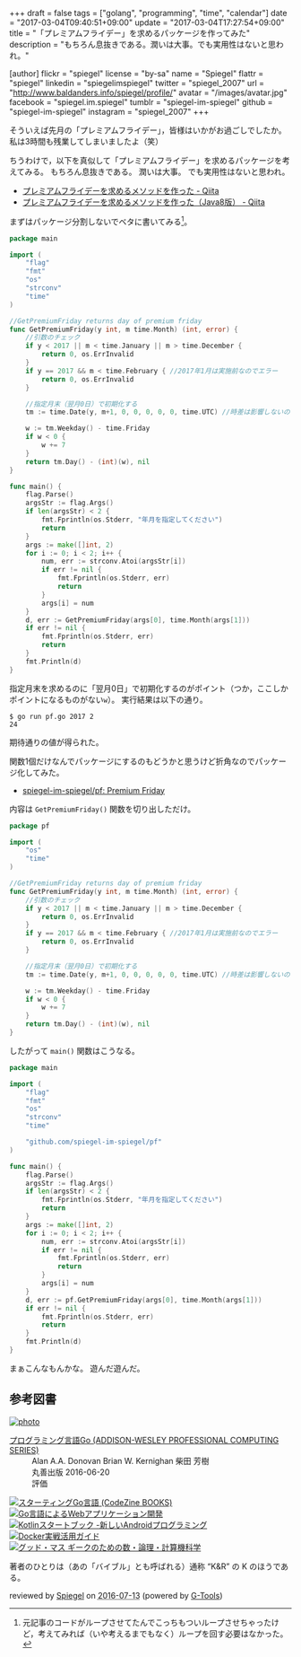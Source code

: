 +++
draft = false
tags = ["golang", "programming", "time", "calendar"]
date = "2017-03-04T09:40:51+09:00"
update = "2017-03-04T17:27:54+09:00"
title = "「プレミアムフライデー」を求めるパッケージを作ってみた"
description = "もちろん息抜きである。潤いは大事。でも実用性はないと思われ。"

[author]
  flickr = "spiegel"
  license = "by-sa"
  name = "Spiegel"
  flattr = "spiegel"
  linkedin = "spiegelimspiegel"
  twitter = "spiegel_2007"
  url = "http://www.baldanders.info/spiegel/profile/"
  avatar = "/images/avatar.jpg"
  facebook = "spiegel.im.spiegel"
  tumblr = "spiegel-im-spiegel"
  github = "spiegel-im-spiegel"
  instagram = "spiegel_2007"
+++

そういえば先月の「プレミアムフライデー」，皆様はいかがお過ごしでしたか。
私は3時間も残業してしまいましたよ（笑）

ちうわけで，以下を真似して「プレミアムフライデー」を求めるパッケージを考えてみる。
もちろん息抜きである。
潤いは大事。
でも実用性はないと思われ。

- [プレミアムフライデーを求めるメソッドを作った - Qiita](http://qiita.com/neko_the_shadow/items/4ebf94a8a6d9282e7207)
- [プレミアムフライデーを求めるメソッドを作った（Java8版） - Qiita](http://qiita.com/deaf_tadashi/items/963a62072338f09f12a5)

まずはパッケージ分割しないでベタに書いてみる[^rf1]。

[^rf1]: 元記事のコードがループさせてたんでこっちもついループさせちゃったけど，考えてみれば（いや考えるまでもなく）ループを回す必要はなかった。

```go
package main

import (
	"flag"
	"fmt"
	"os"
	"strconv"
	"time"
)

//GetPremiumFriday returns day of premium friday
func GetPremiumFriday(y int, m time.Month) (int, error) {
	//引数のチェック
    if y < 2017 || m < time.January || m > time.December {
		return 0, os.ErrInvalid
	}
	if y == 2017 && m < time.February { //2017年1月は実施前なのでエラー
		return 0, os.ErrInvalid
	}

	//指定月末（翌月0日）で初期化する
    tm := time.Date(y, m+1, 0, 0, 0, 0, 0, time.UTC) //時差は影響しないので，とりあえず UTC で

    w := tm.Weekday() - time.Friday
	if w < 0 {
		w += 7
	}
	return tm.Day() - (int)(w), nil
}

func main() {
	flag.Parse()
	argsStr := flag.Args()
	if len(argsStr) < 2 {
		fmt.Fprintln(os.Stderr, "年月を指定してください")
		return
	}
	args := make([]int, 2)
	for i := 0; i < 2; i++ {
		num, err := strconv.Atoi(argsStr[i])
		if err != nil {
			fmt.Fprintln(os.Stderr, err)
			return
		}
		args[i] = num
	}
	d, err := GetPremiumFriday(args[0], time.Month(args[1]))
	if err != nil {
		fmt.Fprintln(os.Stderr, err)
		return
	}
	fmt.Println(d)
}
```

指定月末を求めるのに「翌月0日」で初期化するのがポイント（つか，ここしかポイントになるものがない`w`）。
実行結果は以下の通り。

```text
$ go run pf.go 2017 2
24
```

期待通りの値が得られた。

関数1個だけなんでパッケージにするのもどうかと思うけど折角なのでパッケージ化してみた。

- [spiegel-im-spiegel/pf: Premium Friday](https://github.com/spiegel-im-spiegel/pf)

内容は `GetPremiumFriday()` 関数を切り出しただけ。

```go
package pf

import (
	"os"
	"time"
)

//GetPremiumFriday returns day of premium friday
func GetPremiumFriday(y int, m time.Month) (int, error) {
	//引数のチェック
    if y < 2017 || m < time.January || m > time.December {
		return 0, os.ErrInvalid
	}
	if y == 2017 && m < time.February { //2017年1月は実施前なのでエラー
		return 0, os.ErrInvalid
	}

	//指定月末（翌月0日）で初期化する
    tm := time.Date(y, m+1, 0, 0, 0, 0, 0, time.UTC) //時差は影響しないので，とりあえず UTC で

    w := tm.Weekday() - time.Friday
	if w < 0 {
		w += 7
	}
	return tm.Day() - (int)(w), nil
}
```

したがって `main()` 関数はこうなる。

```go
package main

import (
	"flag"
	"fmt"
	"os"
	"strconv"
	"time"

	"github.com/spiegel-im-spiegel/pf"
)

func main() {
	flag.Parse()
	argsStr := flag.Args()
	if len(argsStr) < 2 {
		fmt.Fprintln(os.Stderr, "年月を指定してください")
		return
	}
	args := make([]int, 2)
	for i := 0; i < 2; i++ {
		num, err := strconv.Atoi(argsStr[i])
		if err != nil {
			fmt.Fprintln(os.Stderr, err)
			return
		}
		args[i] = num
	}
	d, err := pf.GetPremiumFriday(args[0], time.Month(args[1]))
	if err != nil {
		fmt.Fprintln(os.Stderr, err)
		return
	}
	fmt.Println(d)
}
```

まぁこんなもんかな。
遊んだ遊んだ。

## 参考図書

<div class="hreview" ><a class="item url" href="http://www.amazon.co.jp/exec/obidos/ASIN/4621300253/baldandersinf-22/"><img src="http://ecx.images-amazon.com/images/I/410V3ulwP5L._SL160_.jpg" alt="photo" class="photo"  /></a><dl ><dt class="fn"><a class="item url" href="http://www.amazon.co.jp/exec/obidos/ASIN/4621300253/baldandersinf-22/">プログラミング言語Go (ADDISON-WESLEY PROFESSIONAL COMPUTING SERIES)</a></dt><dd>Alan A.A. Donovan Brian W. Kernighan 柴田 芳樹 </dd><dd>丸善出版 2016-06-20</dd><dd>評価<abbr class="rating" title="5"><img src="http://g-images.amazon.com/images/G/01/detail/stars-5-0.gif" alt="" /></abbr> </dd></dl><p class="similar"><a href="http://www.amazon.co.jp/exec/obidos/ASIN/4798142417/baldandersinf-22/" target="_top"><img src="http://images.amazon.com/images/P/4798142417.09._SCTHUMBZZZ_.jpg"  alt="スターティングGo言語 (CodeZine BOOKS)"  /></a> <a href="http://www.amazon.co.jp/exec/obidos/ASIN/4873117526/baldandersinf-22/" target="_top"><img src="http://images.amazon.com/images/P/4873117526.09._SCTHUMBZZZ_.jpg"  alt="Go言語によるWebアプリケーション開発"  /></a> <a href="http://www.amazon.co.jp/exec/obidos/ASIN/4865940391/baldandersinf-22/" target="_top"><img src="http://images.amazon.com/images/P/4865940391.09._SCTHUMBZZZ_.jpg"  alt="Kotlinスタートブック -新しいAndroidプログラミング"  /></a> <a href="http://www.amazon.co.jp/exec/obidos/ASIN/4839959234/baldandersinf-22/" target="_top"><img src="http://images.amazon.com/images/P/4839959234.09._SCTHUMBZZZ_.jpg"  alt="Docker実戦活用ガイド"  /></a> <a href="http://www.amazon.co.jp/exec/obidos/ASIN/4274218961/baldandersinf-22/" target="_top"><img src="http://images.amazon.com/images/P/4274218961.09._SCTHUMBZZZ_.jpg"  alt="グッド・マス ギークのための数・論理・計算機科学"  /></a> </p>
<p class="description">著者のひとりは（あの「バイブル」とも呼ばれる）通称 “K&amp;R” の K のほうである。</p>
<p class="gtools" >reviewed by <a href='#maker' class='reviewer'>Spiegel</a> on <abbr class="dtreviewed" title="2016-07-13">2016-07-13</abbr> (powered by <a href="http://www.goodpic.com/mt/aws/index.html" >G-Tools</a>)</p>
</div>
